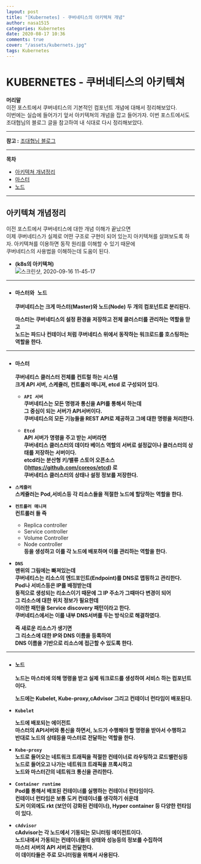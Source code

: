 ```yaml
---
layout: post
title: "[Kubernetes] - 쿠버네티스의 아키텍쳐 개념"
author: nasa1515
categories: Kubernetes
date: 2020-08-17 10:36
comments: true
cover: "/assets/kubernets.jpg"
tags: Kubernetes
---
```




#  KUBERNETES - 쿠버네티스의 아키텍쳐    

**머리말**  
이전 포스트에서 쿠버네티스의 기본적인 컴포넌트 개념에 대해서 정리해보았다.  
이번에는 실습에 들어가기 앞서 아키텍쳐의 개념을 잡고 들어가자.
이번 포스트에서도 조대협님의 블로그 글을 참고하여 내 식대로 다시 정리해보았다.  


---

**참고  :**  [조대협님 블로그](https://bcho.tistory.com/1258?category=731548)
 
---


**목차**

- [아키텍쳐 개념정리](#a1)
- [마스터](#a2)
- [노드](#a3)

---

## 아키텍쳐 개념정리   <a name="a1"></a>



이전 포스트에서 쿠버네티스에 대한 개념 이해가 끝났으면  
이제 쿠버네티스가 실제로 어떤 구조로 구현이 되어 있는지 아키텍쳐를 살펴보도록 하자. 아키텍쳐를 이용하면 동작 원리를 이해할 수 있기 때문에  
쿠버네티스의 사용법을 이해하는데 도움이 된다.

* **(k8s의 아키텍쳐)**  
    ![스크린샷, 2020-09-16 11-45-17](https://user-images.githubusercontent.com/69498804/93286404-1eea6900-f812-11ea-8a90-dc6e79166d83.png)

---


* ### **``마스터와 노드``**  
    **쿠버네티스는 크게 마스터(Master)와 노드(Node) 두 개의 컴포넌트로 분리된다.**

    **마스터는 쿠버네티스의 설정 환경을 저장하고 전체 클러스터를 관리하는 역할을 맏고  
    노드는 파드나 컨테이너 처럼 쿠버네티스 위에서 동작하는 워크로드를 호스팅하는 역할을 한다.**

---

* ### **``마스터``**   <a name="a2"></a>
    **쿠버네티스 클러스터 전체를 컨트럴 하는 시스템  
    크게 API 서버, 스케쥴러, 컨트롤러 매니져, etcd 로 구성되어 있다.**



    * **``API 서버``**  
    **쿠버네티스는 모든 명령과 통신을 API를 통해서 하는데  
    그 중심이 되는 서버가 API서버이다.  
    쿠버네티스의 모든 기능들을 REST API로 제공하고 그에 대한 명령을 처리한다.**

    * **``Etcd``**  
    **API 서버가 명령을 주고 받는 서버라면  
    쿠버네티스 클러스터의 데이타 베이스 역할의 서버로 설정값이나 클러스터의 상태를 저장하는 서버이다.  
    etcd라는 분산형 키/밸류 스토어 오픈소스 ()https://github.com/coreos/etcd) 로  
    쿠버네티스 클러스터의 상태나 설정 정보를 저장한다.** 

* **``스케쥴러``**  
    **스케쥴러는 Pod,서비스등 각 리소스들을 적절한 노드에 할당하는 역할을 한다.**

* **``컨트롤러 매니져``**  
    **컨트롤러 들 즉**
     * Replica controller
     * Service controller
     * Volume Controller
     * Node controller   
     **등을 생성하고 이를 각 노드에 배포하며 이를 관리하는 역할을 한다.**


* **``DNS``**  
    **맨위의 그림에는 빠져있는데  
    쿠버네티스는 리소스의 엔드포인트(Endpoint)를 DNS로 맵핑하고 관리한다.  
    Pod나 서비스등은 IP를 배정받는데  
    동적으로 생성되는 리소스이기 때문에 그 IP 주소가 그때마다 변경이 되어  
    그 리소스에 대한 위치 정보가 필요한데  
    이러한 패턴을 Service discovery 패턴이라고 한다.  
    쿠버네티스에서는 이를 내부 DNS서버를 두는 방식으로 해결하였다.**

    **즉 새로운 리소스가 생기면  
    그 리소스에 대한 IP와 DNS 이름을 등록하여  
    DNS 이름을 기반으로 리소스에 접근할 수 있도록 한다.**

---

* ### **``노드``** <a name="a3"></a>
    **노드는 마스터에 의해 명령을 받고 실제 워크로드를 생성하여 서비스 하는 컴포넌트이다.**

    **노드에는 Kubelet, Kube-proxy,cAdvisor 그리고 컨테이너 런타임이 배포된다.**

* **``Kubelet``**  

    **노드에 배포되는 에이전트  
    마스터의 API서버와 통신을 하면서, 노드가 수행해야 할 명령을 받아서 수행하고  
    반대로 노드의 상태등을 마스터로 전달하는 역할을 한다.** 

* **``Kube-proxy``**  
    **노드로 들어오는 네트워크 트래픽을 적절한 컨테이너로 라우팅하고 로드밸런싱등  
    노드로 들어오고 나가는 네트워크 트래픽을 프록시하고  
    노드와 마스터간의 네트워크 통신을 관리한다.** 

* **``Container runtime``**  
    **Pod를 통해서 배포된 컨테이너를 실행하는 컨테이너 런타임이다.  
    컨테이너 런타임은 보통 도커 컨테이너를 생각하기 쉬운데  
    도커 이외에도 rkt (보안이 강화된 컨테이너), Hyper container 등 다양한 런타임이 있다.**

* **``cAdvisor``**  
    **cAdvisor는 각 노드에서 기동되는 모니터링 에이전트이다.  
    노드내에서 가동되는 컨테이너들의 상태와 성능등의 정보를 수집하여  
    마스터 서버의 API 서버로 전달한다.  
    이 데이타들은 주로 모니터링을 위해서 사용된다.**

